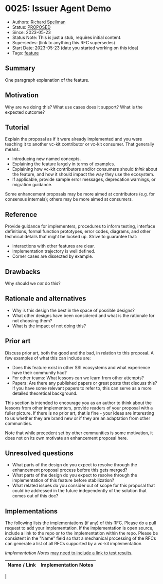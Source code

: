 # 0025: Issuer Agent Demo
- Authors: [Richard Spellman](namlleps.drahcir@gmail.com)
- Status: [PROPOSED](/README.md#proposed)
- Since: 2023-05-23
- Status Note: This is just a stub, requires initial content.
- Supersedes: (link to anything this RFC supersedes)
- Start Date: 2023-05-23 (date you started working on this idea)
- Tags: [feature](/tags.md#concept)

## Summary

One paragraph explanation of the feature.

## Motivation

Why are we doing this? What use cases does it support? What is the expected
outcome?

## Tutorial

Explain the proposal as if it were already implemented and you
were teaching it to another vc-kit contributor or vc-kit consumer. That generally
means:

- Introducing new named concepts.
- Explaining the feature largely in terms of examples.
- Explaining how vc-kit contributors and/or consumers should *think* about the
feature, and how it should impact the way they use the ecosystem.
- If applicable, provide sample error messages, deprecation warnings, or
migration guidance.

Some enhancement proposals may be more aimed at contributors (e.g. for
consensus internals); others may be more aimed at consumers.

## Reference

Provide guidance for implementers, procedures to inform testing,
interface definitions, formal function prototypes, error codes,
diagrams, and other technical details that might be looked up.
Strive to guarantee that:

- Interactions with other features are clear.
- Implementation trajectory is well defined.
- Corner cases are dissected by example.

## Drawbacks

Why should we *not* do this?

## Rationale and alternatives

- Why is this design the best in the space of possible designs?
- What other designs have been considered and what is the rationale for not
choosing them?
- What is the impact of not doing this?

## Prior art

Discuss prior art, both the good and the bad, in relation to this proposal.
A few examples of what this can include are:

- Does this feature exist in other SSI ecosystems and what experience have
their community had?
- For other teams: What lessons can we learn from other attempts?
- Papers: Are there any published papers or great posts that discuss this?
If you have some relevant papers to refer to, this can serve as a more detailed
theoretical background.

This section is intended to encourage you as an author to think about the
lessons from other implementers, provide readers of your proposal with a
fuller picture. If there is no prior art, that is fine - your ideas are
interesting to us whether they are brand new or if they are an adaptation
from other communities.

Note that while precedent set by other communities is some motivation, it
does not on its own motivate an enhancement proposal here.

## Unresolved questions

- What parts of the design do you expect to resolve through the
enhancement proposal process before this gets merged?
- What parts of the design do you expect to resolve through the
implementation of this feature before stabilization?
- What related issues do you consider out of scope for this 
proposal that could be addressed in the future independently of the
solution that comes out of this doc?
   
## Implementations

The following lists the implementations (if any) of this RFC. Please do a pull request to add your implementation. If the implementation is open source, include a link to the repo or to the implementation within the repo. Please be consistent in the "Name" field so that a mechanical processing of the RFCs can generate a list of all RFCs supported by a vc-kit implementation.

*Implementation Notes* [may need to include a link to test results](/README.md#accepted).

Name / Link | Implementation Notes
--- | ---
 | 

